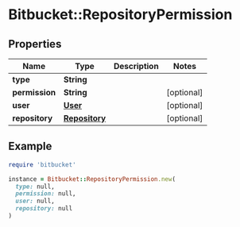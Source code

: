 # Bitbucket::RepositoryPermission

## Properties

| Name | Type | Description | Notes |
| ---- | ---- | ----------- | ----- |
| **type** | **String** |  |  |
| **permission** | **String** |  | [optional] |
| **user** | [**User**](User.md) |  | [optional] |
| **repository** | [**Repository**](Repository.md) |  | [optional] |

## Example

```ruby
require 'bitbucket'

instance = Bitbucket::RepositoryPermission.new(
  type: null,
  permission: null,
  user: null,
  repository: null
)
```


